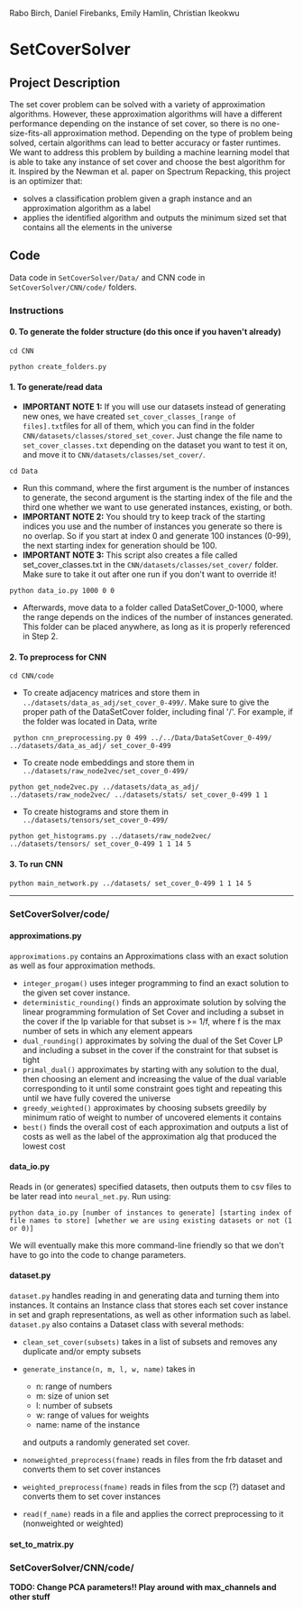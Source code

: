 Rabo Birch, Daniel Firebanks, Emily Hamlin, Christian Ikeokwu

# SetCoverSolver

## Project Description

The set cover problem can be solved with a variety of approximation algorithms. However, these approximation algorithms will have a different performance depending on the instance of set cover, so there is no one-size-fits-all approximation method. Depending on the type of problem being solved, certain algorithms can lead to better accuracy or faster runtimes. We want to address this problem by building a machine learning model that is able to take any instance of set cover and choose the best algorithm for it. Inspired by the Newman et al. paper on Spectrum Repacking, this project is an optimizer that: 

  * solves a classification problem given a graph instance and an approximation algorithm as a label
  * applies the identified algorithm and outputs the minimum sized set that contains all the elements in the universe

## Code

Data code in `SetCoverSolver/Data/` and CNN code in `SetCoverSolver/CNN/code/` folders.

### Instructions

#### 0. To generate the folder structure (do this once if you haven't already)

` cd CNN `

` python create_folders.py `

#### 1. To generate/read data

- __IMPORTANT NOTE 1:__ If you will use our datasets instead of generating new ones, we have created `set_cover_classes_[range of files].txt`files for all of them, which you can find in the folder `CNN/datasets/classes/stored_set_cover`. Just change the file name to `set_cover_classes.txt` depending on the dataset you want to test it on, and move it to `CNN/datasets/classes/set_cover/`.

` cd Data `

- Run this command, where the first argument is the number of instances to generate, the second argument is the starting index of the file and the third one whether we want to use generated instances, existing, or both.
- __IMPORTANT NOTE 2:__ You should try to keep track of the starting indices you use and the number of instances you generate so there is no overlap. So if you start at index 0 and generate 100 instances (0-99), the next starting index for generation should be 100.
- __IMPORTANT NOTE 3:__ This script also creates a file called set_cover_classes.txt in the `CNN/datasets/classes/set_cover/` folder. Make sure to take it out after one run if you don't want to override it!

` python data_io.py 1000 0 0 `

- Afterwards, move data to a folder called DataSetCover_0-1000, where the range depends on the indices of the number of instances generated. This folder can be placed anywhere, as long as it is properly referenced in Step 2.
 

#### 2. To preprocess for CNN

` cd CNN/code `

- To create adjacency matrices and store them in ` ../datasets/data_as_adj/set_cover_0-499/ `. Make sure to give the proper path of the DataSetCover folder, including final '/'. For example, if the folder was located in Data, write

` python cnn_preprocessing.py 0 499 ../../Data/DataSetCover_0-499/ ../datasets/data_as_adj/ set_cover_0-499`

- To create node embeddings and store them in ` ../datasets/raw_node2vec/set_cover_0-499/`

` python get_node2vec.py ../datasets/data_as_adj/ ../datasets/raw_node2vec/ ../datasets/stats/ set_cover_0-499 1 1 `

- To create histograms and store them in ` ../datasets/tensors/set_cover_0-499/`

` python get_histograms.py ../datasets/raw_node2vec/ ../datasets/tensors/ set_cover_0-499 1 1 14 5 `


#### 3. To run CNN

` python main_network.py ../datasets/ set_cover_0-499 1 1 14 5 `

----------------------------------------------------------------

### SetCoverSolver/code/

#### approximations.py

`approximations.py` contains an Approximations class with an exact solution as well as four approximation methods.

  * `integer_progam()` uses integer programming to find an exact solution to the given set cover instance.
  * `deterministic_rounding()` finds an approximate solution by solving the linear programming formulation of Set Cover and including a subset in the cover if the lp variable for that subset is >= 1/f, where f is the max number of sets in which any element appears
  * `dual_rounding()` approximates by solving the dual of the Set Cover LP and including a subset in the cover if the constraint for that subset is tight
  * `primal_dual()` approximates by starting with any solution to the dual, then choosing an element and increasing the value of the dual variable corresponding to it until some constraint goes tight and repeating this until we have fully covered the universe
  * `greedy_weighted()` approximates by choosing subsets greedily by minimum ratio of weight to number of uncovered elements it contains
  * `best()` finds the overall cost of each approximation and outputs a list of costs as well as the label of the approximation alg that produced the lowest cost

#### data_io.py

Reads in (or generates) specified datasets, then outputs them to csv files to be later read into `neural_net.py`. Run using:

```python data_io.py [number of instances to generate] [starting index of file names to store] [whether we are using existing datasets or not (1 or 0)]```

We will eventually make this more command-line friendly so that we don't have to go into the code to change parameters.

#### dataset.py

`dataset.py` handles reading in and generating data and turning them into instances. It contains an Instance class that stores each set cover instance in set and graph representations, as well as other information such as label. `dataset.py` also contains a Dataset class with several methods:

  * `clean_set_cover(subsets)` takes in a list of subsets and removes any duplicate and/or empty subsets
  * `generate_instance(n, m, l, w, name)` takes in
      * n: range of numbers
      * m: size of union set
      * l: number of subsets
      * w: range of values for weights
      * name: name of the instance
    
      and outputs a randomly generated set cover.
      
  * `nonweighted_preprocess(fname)` reads in files from the frb dataset and converts them to set cover instances
  * `weighted_preprocess(fname)` reads in files from the scp (?) dataset and converts them to set cover instances
  * `read(f_name)` reads in a file and applies the correct preprocessing to it (nonweighted or weighted)

#### set_to_matrix.py

### SetCoverSolver/CNN/code/

__TODO: Change PCA parameters!! Play around with max_channels and other stuff__



